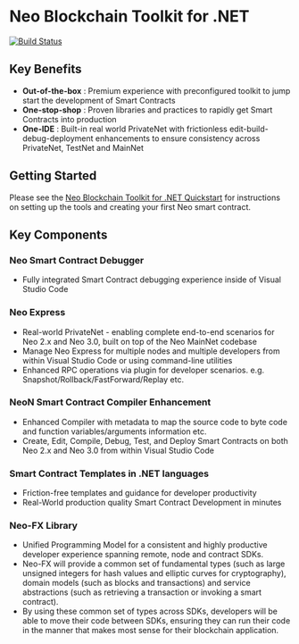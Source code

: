 # Neo Blockchain Toolkit for .NET

[![Build Status](https://dev.azure.com/NGDSeattle/Public/_apis/build/status/ngdseattle.neo-blockchain-toolkit?branchName=master)](https://dev.azure.com/NGDSeattle/Public/_build/latest?definitionId=20&branchName=master)

## Key Benefits

- **Out-of-the-box** : Premium experience with preconfigured toolkit to jump start the development of Smart Contracts
- **One-stop-shop** : Proven libraries and practices to rapidly get Smart Contracts into production
- **One-IDE** : Built-in real world PrivateNet with frictionless edit-build-debug-deployment enhancements to ensure
  consistency across PrivateNet, TestNet and MainNet

## Getting Started

Please see the [Neo Blockchain Toolkit for .NET Quickstart](https://github.com/ngdseattle/neo-blockchain-toolkit/blob/master/quickstart.md)
for instructions on setting up the tools and creating your first Neo smart contract.

## Key Components

### Neo Smart Contract Debugger

- Fully integrated Smart Contract debugging experience inside of Visual Studio Code

### Neo Express

- Real-world PrivateNet - enabling complete end-to-end scenarios for Neo 2.x and Neo 3.0, built on top of the Neo MainNet codebase
- Manage Neo Express for multiple nodes and multiple developers from within Visual Studio Code or using command-line utilities
- Enhanced RPC operations via plugin for developer scenarios. e.g. Snapshot/Rollback/FastForward/Replay etc.

### NeoN Smart Contract Compiler Enhancement

- Enhanced Compiler with metadata to map the source code to byte code and function variables/arguments information etc.
- Create, Edit, Compile, Debug, Test, and Deploy Smart Contracts on both Neo 2.x and Neo 3.0 from within Visual Studio Code

### Smart Contract Templates in .NET languages

- Friction-free templates and guidance for developer productivity
- Real-World production quality Smart Contract Development in minutes

### Neo-FX Library

- Unified Programming Model for a consistent and highly productive developer experience spanning remote, node and contract SDKs.
- Neo-FX will provide a common set of fundamental types (such as large unsigned integers for hash values and elliptic curves for
  cryptography), domain models (such as blocks and transactions) and service abstractions (such as retrieving a transaction or
  invoking a smart contract).
- By using these common set of types across SDKs, developers will be able to move their code between SDKs, ensuring they can run
  their code in the manner that makes most sense for their blockchain application.
